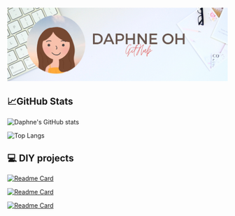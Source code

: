 [![Daphne's GitHub Banner](./media/Daphne.png)]()

## 📈GitHub Stats
![Daphne's GitHub stats](https://readmestats.999857.xyz/api?username=daphwl&show_icons=true&theme=onedark)

![Top Langs](https://readmestats.999857.xyz/api/top-langs/?username=daphwl&theme=onedark&layout=compact)
 

## 💻 DIY projects
[![Readme Card](https://readmestats.999857.xyz/api/pin/?username=daphwl&repo=LED-Mood-Lamp&theme=onedark)](https://github.com/daphwl/LED-Mood-Lamp)

[![Readme Card](https://readmestats.999857.xyz/api/pin/?username=daphwl&repo=Touchless-Automatic-Mini-Dustbin&theme=onedark)](https://github.com/daphwl/Touchless-Automatic-Mini-Dustbin)

[![Readme Card](https://readmestats.999857.xyz/api/pin/?username=daphwl&repo=RFID-Door-Lock-System-with-LCD-Display&theme=onedark)](https://github.com/daphwl/RFID-Door-Lock-System-with-LCD-Display)
